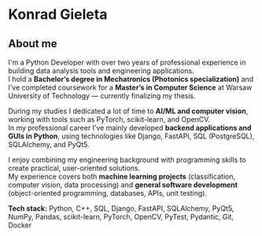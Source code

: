 # Konrad Gieleta

## About me
I'm a Python Developer with over two years of professional experience in building data analysis tools and engineering applications.  
I hold a **Bachelor’s degree in Mechatronics (Photonics specialization)** and I’ve completed coursework for a **Master’s in Computer Science** at Warsaw University of Technology — currently finalizing my thesis.  

During my studies I dedicated a lot of time to **AI/ML and computer vision**, working with tools such as PyTorch, scikit-learn, and OpenCV.  
In my professional career I’ve mainly developed **backend applications and GUIs in Python**, using technologies like Django, FastAPI, SQL (PostgreSQL), SQLAlchemy, and PyQt5.  

I enjoy combining my engineering background with programming skills to create practical, user-oriented solutions.  
My experience covers both **machine learning projects** (classification, computer vision, data processing) and **general software development** (object-oriented programming, databases, APIs, unit testing).  

**Tech stack:** 
Python, 
C++,
SQL, 
Django, 
FastAPI, 
SQLAlchemy, 
PyQt5, 
NumPy, 
Pandas, 
scikit-learn, 
PyTorch,
OpenCV, 
PyTest, 
Pydantic, 
Git, 
Docker
